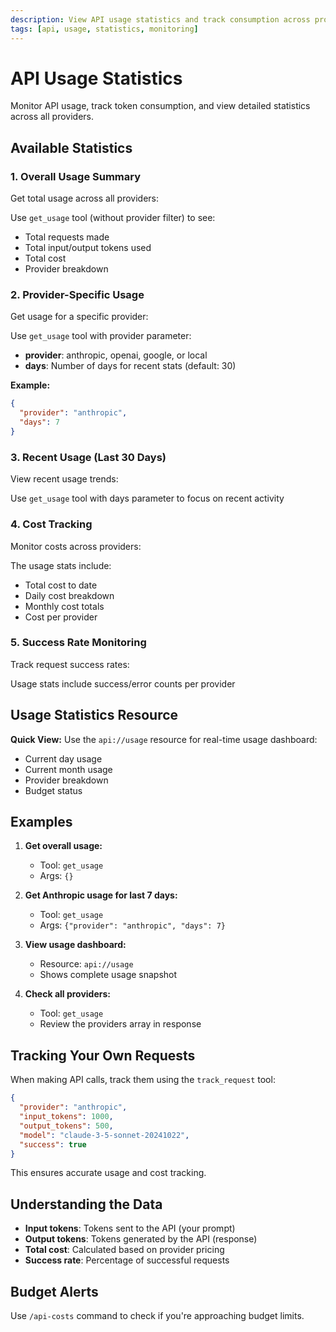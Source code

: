 ```yaml
---
description: View API usage statistics and track consumption across providers
tags: [api, usage, statistics, monitoring]
---
```


# API Usage Statistics

Monitor API usage, track token consumption, and view detailed statistics across all providers.

## Available Statistics

### 1. Overall Usage Summary
Get total usage across all providers:

Use `get_usage` tool (without provider filter) to see:
- Total requests made
- Total input/output tokens used
- Total cost
- Provider breakdown

### 2. Provider-Specific Usage
Get usage for a specific provider:

Use `get_usage` tool with provider parameter:
- **provider**: anthropic, openai, google, or local
- **days**: Number of days for recent stats (default: 30)

**Example:**
```json
{
  "provider": "anthropic",
  "days": 7
}
```

### 3. Recent Usage (Last 30 Days)
View recent usage trends:

Use `get_usage` tool with days parameter to focus on recent activity

### 4. Cost Tracking
Monitor costs across providers:

The usage stats include:
- Total cost to date
- Daily cost breakdown
- Monthly cost totals
- Cost per provider

### 5. Success Rate Monitoring
Track request success rates:

Usage stats include success/error counts per provider

## Usage Statistics Resource

**Quick View:** Use the `api://usage` resource for real-time usage dashboard:
- Current day usage
- Current month usage
- Provider breakdown
- Budget status

## Examples

1. **Get overall usage:**
   - Tool: `get_usage`
   - Args: `{}`

2. **Get Anthropic usage for last 7 days:**
   - Tool: `get_usage`
   - Args: `{"provider": "anthropic", "days": 7}`

3. **View usage dashboard:**
   - Resource: `api://usage`
   - Shows complete usage snapshot

4. **Check all providers:**
   - Tool: `get_usage`
   - Review the providers array in response

## Tracking Your Own Requests

When making API calls, track them using the `track_request` tool:

```json
{
  "provider": "anthropic",
  "input_tokens": 1000,
  "output_tokens": 500,
  "model": "claude-3-5-sonnet-20241022",
  "success": true
}
```

This ensures accurate usage and cost tracking.

## Understanding the Data

- **Input tokens**: Tokens sent to the API (your prompt)
- **Output tokens**: Tokens generated by the API (response)
- **Total cost**: Calculated based on provider pricing
- **Success rate**: Percentage of successful requests

## Budget Alerts

Use `/api-costs` command to check if you're approaching budget limits.
